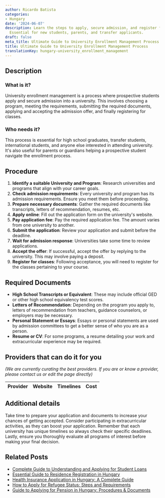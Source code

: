 ```yaml
---
author: Ricardo Batista
categories:
- Hungary
date: '2024-06-07'
description: Learn the steps to apply, secure admission, and register for university.
  Essential for new students, parents, and transfer applicants.
draft: false
meta_title: Ultimate Guide to University Enrollment Management Process
title: Ultimate Guide to University Enrollment Management Process
translationKey: hungary-university_enrollment_management
---
```


## Description
### What is it?
University enrollment management is a process where prospective students apply and secure admission into a university. This involves choosing a program, meeting the requirements, submitting the required documents, applying and accepting the admission offer, and finally registering for classes.

### Who needs it?
This process is essential for high school graduates, transfer students, international students, and anyone else interested in attending university. It's also useful for parents or guardians helping a prospective student navigate the enrollment process.

## Procedure
1. **Identify a suitable University and Program**: Research universities and programs that align with your career goals.
2. **Check admission requirements**: Every university and program has its admission requirements. Ensure you meet them before proceeding.
3. **Prepare necessary documents**: Gather the required documents like transcripts, letters of recommendation, resumes, etc.
4. **Apply online**: Fill out the application form on the university's website.
5. **Pay application fee**: Pay the required application fee. The amount varies from one university to another.
6. **Submit the application**: Review your application and submit before the deadline.
7. **Wait for admission response**: Universities take some time to review applications.
8. **Accept the offer**: If successful, accept the offer by replying to the university. This may involve paying a deposit.
9. **Register for classes**: Following acceptance, you will need to register for the classes pertaining to your course.

## Required Documents
- **High School Transcripts or Equivalent**: These may include official GED or other high school equivalency test scores.
- **Letters of Recommendation**: Depending on the program you apply to, letters of recommendation from teachers, guidance counselors, or employers may be necessary.
- **Personal Statement or Essays**: Essays or personal statements are used by admission committees to get a better sense of who you are as a person.
- **Resume or CV**: For some programs, a resume detailing your work and extracurricular experience may be required.

## Providers that can do it for you

_(We are currently curating the best providers. If you are or know a provider, please contact us or edit the page directly)_

| Provider        |     Website     |     Timelines    |       Cost      |
| :-------------: | :-------------: |  :-------------: | :-------------: |

## Additional details
Take time to prepare your application and documents to increase your chances of getting accepted. Consider participating in extracurricular activities, as they can boost your application. Remember that each university has unique timelines so always check their specific deadlines. Lastly, ensure you thoroughly evaluate all programs of interest before making your final decision.


## Related Posts

- [Complete Guide to Understanding and Applying for Student Loans](https://tramitit.com/guides/hungary/student_loan_application/)
- [Essential Guide to Residence Registration in Hungary](https://tramitit.com/guides/hungary/residence_registration/)
- [Health Insurance Application in Hungary: A Complete Guide](https://tramitit.com/guides/hungary/healthcare_insurance_application/)
- [How to Apply for Refugee Status: Steps and Requirements](https://tramitit.com/guides/hungary/request_for_refugee_status/)
- [Guide to Applying for Pension in Hungary: Procedures & Documents](https://tramitit.com/guides/hungary/pension_application/)